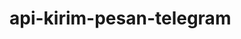 # api-kirim-pesan-telegram

<?php



//  6381355770:AAGAgemInS1-M7mTckn7I234FqpDarxhYxE
//  1001915277797


	$id = $_REQUEST['id'];
	$token = $_REQUEST['token'];
	$from = $_REQUEST['from'];
	$to = $_REQUEST['to'];
	$text = $_REQUEST['text'];

	if ($token == "[your_token]") {
	



	echo "Thank you $from for sending $text";
	} else {
		echo "Incorrect token";
		die;
	}

?>
